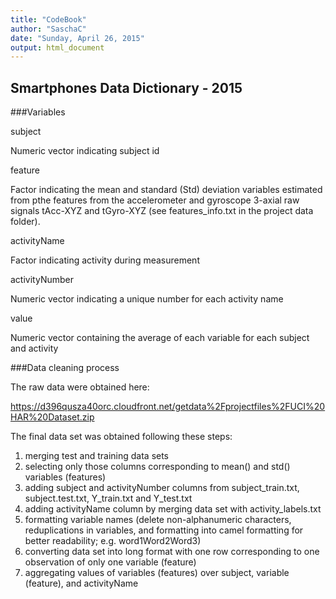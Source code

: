 ```yaml
---
title: "CodeBook"
author: "SaschaC"
date: "Sunday, April 26, 2015"
output: html_document
---
```


## Smartphones Data Dictionary - 2015

###Variables

subject

Numeric vector indicating subject id
  
feature

Factor indicating the mean and standard (Std) deviation variables estimated from pthe features from the accelerometer and gyroscope 3-axial raw signals tAcc-XYZ and tGyro-XYZ (see features_info.txt in the project data folder).

activityName

Factor indicating activity during measurement

activityNumber

Numeric vector indicating a unique number for each activity name

value

Numeric vector containing the average of each variable for each subject and activity


###Data cleaning process

The raw data were obtained here:

https://d396qusza40orc.cloudfront.net/getdata%2Fprojectfiles%2FUCI%20HAR%20Dataset.zip 

The final data set was obtained following these steps:

1. merging test and training data sets
2. selecting only those columns corresponding to mean() and std() variables (features)
3. adding subject and activityNumber columns from subject_train.txt, subject.test.txt, Y_train.txt and Y_test.txt
4. adding activityName column by merging data set with activity_labels.txt
5. formatting variable names (delete non-alphanumeric characters, reduplications in variables, and formatting into camel formatting for better readability; e.g. word1Word2Word3)
6. converting data set into long format with one row corresponding to one observation of only one variable (feature)
7. aggregating values of variables (features) over subject, variable (feature), and activityName


